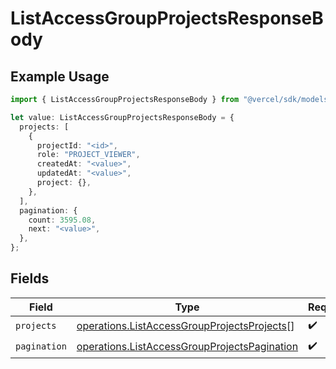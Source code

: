 # ListAccessGroupProjectsResponseBody

## Example Usage

```typescript
import { ListAccessGroupProjectsResponseBody } from "@vercel/sdk/models/operations/listaccessgroupprojects.js";

let value: ListAccessGroupProjectsResponseBody = {
  projects: [
    {
      projectId: "<id>",
      role: "PROJECT_VIEWER",
      createdAt: "<value>",
      updatedAt: "<value>",
      project: {},
    },
  ],
  pagination: {
    count: 3595.08,
    next: "<value>",
  },
};
```

## Fields

| Field                                                                                                        | Type                                                                                                         | Required                                                                                                     | Description                                                                                                  |
| ------------------------------------------------------------------------------------------------------------ | ------------------------------------------------------------------------------------------------------------ | ------------------------------------------------------------------------------------------------------------ | ------------------------------------------------------------------------------------------------------------ |
| `projects`                                                                                                   | [operations.ListAccessGroupProjectsProjects](../../models/operations/listaccessgroupprojectsprojects.md)[]   | :heavy_check_mark:                                                                                           | N/A                                                                                                          |
| `pagination`                                                                                                 | [operations.ListAccessGroupProjectsPagination](../../models/operations/listaccessgroupprojectspagination.md) | :heavy_check_mark:                                                                                           | N/A                                                                                                          |